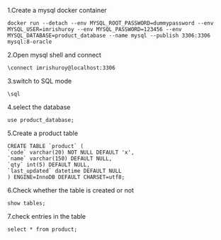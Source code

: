 1.Create a mysql docker container

    docker run --detach --env MYSQL_ROOT_PASSWORD=dummypassword --env MYSQL_USER=imrishuroy --env MYSQL_PASSWORD=123456 --env MYSQL_DATABASE=product_database --name mysql --publish 3306:3306 mysql:8-oracle

2.Open mysql shell and connect 

    \connect imrishuroy@localhost:3306

3.switch to SQL mode

    \sql

4.select the database 

    use product_database;

5.Create a product table
   
    CREATE TABLE `product` (
    `code` varchar(20) NOT NULL DEFAULT 'x',
    `name` varchar(150) DEFAULT NULL,
    `qty` int(5) DEFAULT NULL,
    `last_updated` datetime DEFAULT NULL
    ) ENGINE=InnoDB DEFAULT CHARSET=utf8;

6.Check whether the table is created or not

    show tables;

7.check entries in the table

    select * from product;       
